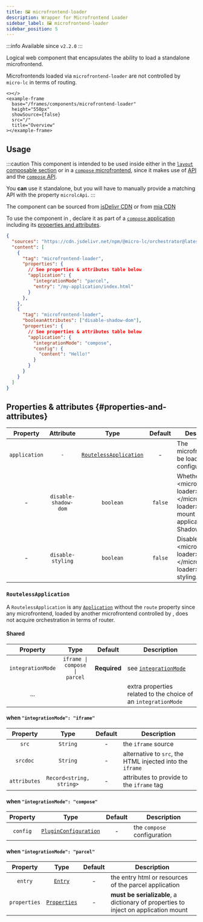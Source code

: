 ```yaml
---
title: 🖼 microfrontend-loader
description: Wrapper for Microfrontend Loader
sidebar_label: 🖼 microfrontend-loader
sidebar_position: 5
---
```


:::info
Available since `v2.2.0`
:::

Logical web component that encapsulates the ability to load a standalone
microfrontend.

Microfrontends loaded via `microfrontend-loader` are not controlled by
`micro-lc` in terms of routing.

```mdx-code-block
<></>
<example-frame
  base="/frames/components/microfrontend-loader"
  height="550px"
  showSource={false}
  src="/"
  title="Overview"
></example-frame>
```

## Usage

:::caution
This component is intended to be used inside <micro-lc></micro-lc> either in the 
[`layout` composable section](../../docs/guides/layout.md) or in a 
[`compose` microfrontend](../../docs/guides/applications/compose.md), 
since it makes use of <micro-lc></micro-lc> [API](../../api/micro-lc-api) and
the [`compose` API](../../api/composer-api.md).

You **can** use it standalone, but you will have to manually provide a matching API with the property `microlcApi`.
:::

The component can be sourced from
[jsDelivr CDN](https://cdn.jsdelivr.net/npm/@micro-lc/orchestrator@latest/dist/microfrontend-loader.js) or from 
[mia CDN](https://cdn.mia-platform.eu/micro-lc/orchestrator/2.2.0/dist/microfrontend-loader.js)

To use the component in <micro-lc></micro-lc>, declare it as part of a [`compose` application](../../docs/guides/applications/compose.md) 
including its [properties and attributes](#properties-and-attributes). 

```json title=my-compose-application.config.json
{
  "sources": "https://cdn.jsdelivr.net/npm/@micro-lc/orchestrator@latest/dist/microfrontend-loader.js",
  "content": [
    {
      "tag": "microfrontend-loader",
      "properties": {
        // See properties & attributes table below
        "application": {
          "integrationMode": "parcel",
          "entry": "/my-application/index.html"
        }
      },
    },
    {
      "tag": "microfrontend-loader",
      "booleanAttributes": ["disable-shadow-dom"],
      "properties": {
        // See properties & attributes table below
        "application": {
          "integrationMode": "compose",
          "config": {
            "content": "Hello!"
          }
        }
      }
    }
  ]
}
```

## Properties & attributes {#properties-and-attributes}

|  Property   | Attribute |                             Type                              |     Default      | Description                              |
|:-----------:|:---------:|:-------------------------------------------------------------:|:----------------:|------------------------------------------|
|   `application`    |  `-`   | <code><a href="#routelessapplication">RoutelessApplication</a></code>        |   -   | The microfrontend to be loaded configuration                       |
|      -      | `disable-shadow-dom` |                  <code>boolean</code>                   |                                 `false`                                 | Whether &#60;microfrontend-loader&#62;&#60;/microfrontend-loader&#62; should mount its application in Shadow DOM.                    |
|      -      |  `disable-styling`   |                  <code>boolean</code>                   |                                 `false`                                 | Disable &#60;microfrontend-loader&#62;&#60;/microfrontend-loader&#62; preset styling. |

<h3 id="routelessapplication"><code>RoutelessApplication</code></h3>

A `RoutelessApplication` is any [`Application`](../../docs/guides/applications/index.md) without the
`route` property since any microfrontend, loaded by another microfrontend controlled by <micro-lc></micro-lc>,
does not acquire orchestration in terms of router.

#### Shared

| Property | Type | Default | Description |
|:--------:|:----:|:-------:|-------------|
| `integrationMode` | <code>iframe &#124; compose &#124; parcel</code> | **Required** | see [`integrationMode`](../../docs/guides/applications/index.md) |
| ... ||| extra properties related to the choice of an `integrationMode` |

#### when `"integrationMode": "iframe"`

| Property | Type | Default | Description |
|:--------:|:----:|:-------:|-------------|
| `src` | <code>String</code> | - | the `iframe` source |
| `srcdoc` | <code>String</code> | - | alternative to `src`, the HTML injected into the `iframe` |
| `attributes` | <code>Record<string, string></code> | - | attributes to provide to the `iframe` tag |

#### when `"integrationMode": "compose"`

| Property | Type | Default | Description |
|:--------:|:----:|:-------:|-------------|
| `config` | <code><a href="/docs/guides/applications/compose#plugin-configuration">PluginConfiguration</a></code> | - | the `compose` configuration |

#### when `"integrationMode": "parcel"`

| Property | Type | Default | Description |
|:--------:|:----:|:-------:|-------------|
| `entry` | <code><a href="/docs/guides/applications/parcels#usage">Entry</a></code> | - | the entry html or resources of the parcel application |
| `properties` | <code><a href="/docs/guides/applications/parcels#usage">Properties</a></code> | - | **must be serializable**, a dictionary of properties to inject on application mount |
